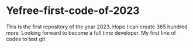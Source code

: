 # Yefree-first-code-of-2023
This is the first repository of the year 2023. Hope I can create 365 hundred more. Looking forward to become a full time developer.
My first line of codes to test git